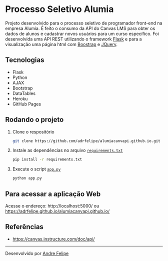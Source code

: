 # Processo Seletivo Alumia

Projeto desenvolvido para o processo seletivo de programador front-end na empresa Alumia. É feito o consumo da API do Canvas LMS para obter os dados de alunos e cadastrar novos usuários para um curso específico. Foi desenvolvida uma API REST utilizando o framework [Flask](https://flask.palletsprojects.com/en/1.1.x/) e para a visualização uma página html com [Boostrap](https://getbootstrap.com/docs/4.0/getting-started/introduction/) e [JQuery](https://jquery.com/).

## Tecnologias

- Flask
- Python
- AJAX
- Bootstrap
- DataTables
- Heroku
- GitHub Pages

## Rodando o projeto

1. Clone o respositório
   ```sh
   git clone https://github.com/adrfelipe/alumiacanvapi.github.io.git
   ```

2. Instale as dependências no arquivo [`requirements.txt`](./requirements.txt)
   ```sh
   pip install -r requirements.txt	
   ```

3. Execute o script [`app.py`](./app.py)
   ```sh
   python app.py
   ```

## Para acessar a aplicação Web

Acesse o endereço: http://localhost:5000/ ou https://adrfelipe.github.io/alumiacanvapi.github.io/

## Referências

- https://canvas.instructure.com/doc/api/


---
Desenvolvido por [Andre Felipe](https://github.com/adrfelipe)